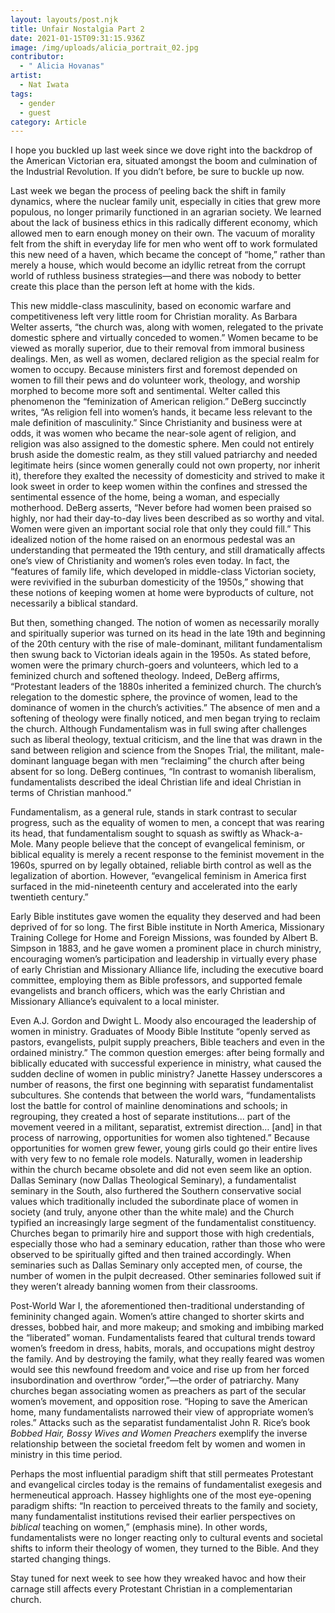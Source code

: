 ```yaml
---
layout: layouts/post.njk
title: Unfair Nostalgia Part 2
date: 2021-01-15T09:31:15.936Z
image: /img/uploads/alicia_portrait_02.jpg
contributor:
  - " Alicia Hovanas"
artist:
  - Nat Iwata
tags:
  - gender
  - guest
category: Article
---
```

I hope you buckled up last week since we dove right into the backdrop of the American Victorian era, situated amongst the boom and culmination of the Industrial Revolution. If you didn’t before, be sure to buckle up now. 

Last week we began the process of peeling back the shift in family dynamics, where the nuclear family unit, especially in cities that grew more populous, no longer primarily functioned in an agrarian society. We learned about the lack of business ethics in this radically different economy, which allowed men to earn enough money on their own. The vacuum of morality felt from the shift in everyday life for men who went off to work formulated this new need of a haven, which became the concept of “home,” rather than merely a house, which would become an idyllic retreat from the corrupt world of ruthless business strategies—and there was nobody to better create this place than the person left at home with the kids.

This new middle-class masculinity, based on economic warfare and competitiveness left very little room for Christian morality. As Barbara Welter asserts, “the church was, along with women, relegated to the private domestic sphere and virtually conceded to women.” Women became to be viewed as morally superior, due to their removal from immoral business dealings. Men, as well as women, declared religion as the special realm for women to occupy. Because ministers first and foremost depended on women to fill their pews and do volunteer work, theology, and worship morphed to become more soft and sentimental. Welter called this phenomenon the “feminization of American religion.” DeBerg succinctly writes, “As religion fell into women’s hands, it became less relevant to the male definition of masculinity.” Since Christianity and business were at odds, it was women who became the near-sole agent of religion, and religion was also assigned to the domestic sphere. Men could not entirely brush aside the domestic realm, as they still valued patriarchy and needed legitimate heirs (since women generally could not own property, nor inherit it), therefore they exalted the necessity of domesticity and strived to make it look sweet in order to keep women within the confines and stressed the sentimental essence of the home, being a woman, and especially motherhood. DeBerg asserts, “Never before had women been praised so highly, nor had their day-to-day lives been described as so worthy and vital. Women were given an important social role that only they could fill.” This idealized notion of the home raised on an enormous pedestal was an understanding that permeated the 19th century, and still dramatically affects one’s view of Christianity and women’s roles even today. In fact, the “features of family life, which developed in middle-class Victorian society, were revivified in the suburban domesticity of the 1950s,” showing that these notions of keeping women at home were byproducts of culture, not necessarily a biblical standard.

But then, something changed. The notion of women as necessarily morally and spiritually superior was turned on its head in the late 19th and beginning of the 20th century with the rise of male-dominant, militant fundamentalism then swung back to Victorian ideals again in the 1950s. As stated before, women were the primary church-goers and volunteers, which led to a feminized church and softened theology. Indeed, DeBerg affirms, “Protestant leaders of the 1880s inherited a feminized church. The church’s relegation to the domestic sphere, the province of women, lead to the dominance of women in the church’s activities.” The absence of men and a softening of theology were finally noticed, and men began trying to reclaim the church. Although Fundamentalism was in full swing after challenges such as liberal theology, textual criticism, and the line that was drawn in the sand between religion and science from the Snopes Trial, the militant, male-dominant language began with men “reclaiming” the church after being absent for so long. DeBerg continues, “In contrast to womanish liberalism, fundamentalists described the ideal Christian life and ideal Christian in terms of Christian manhood.” 

Fundamentalism, as a general rule, stands in stark contrast to secular progress, such as the equality of women to men, a concept that was rearing its head, that fundamentalism sought to squash as swiftly as Whack-a-Mole. Many people believe that the concept of evangelical feminism, or biblical equality is merely a recent response to the feminist movement in the 1960s, spurred on by legally obtained, reliable birth control as well as the legalization of abortion. However, “evangelical feminism in America first surfaced in the mid-nineteenth century and accelerated into the early twentieth century.”

Early Bible institutes gave women the equality they deserved and had been deprived of for so long. The first Bible institute in North America, Missionary Training College for Home and Foreign Missions, was founded by Albert B. Simpson in 1883, and he gave women a prominent place in church ministry, encouraging women’s participation and leadership in virtually every phase of early Christian and Missionary Alliance life, including the executive board committee, employing them as Bible professors, and supported female evangelists and branch officers, which was the early Christian and Missionary Alliance’s equivalent to a local minister.

Even A.J. Gordon and Dwight L. Moody also encouraged the leadership of women in ministry. Graduates of Moody Bible Institute “openly served as pastors, evangelists, pulpit supply preachers, Bible teachers and even in the ordained ministry.” The common question emerges: after being formally and biblically educated with successful experience in ministry, what caused the sudden decline of women in public ministry? Janette Hassey underscores a number of reasons, the first one beginning with separatist fundamentalist subcultures. She contends that between the world wars, “fundamentalists lost the battle for control of mainline denominations and schools; in regrouping, they created a host of separate institutions... part of the movement veered in a militant, separatist, extremist direction… \[and] in that process of narrowing, opportunities for women also tightened.” Because opportunities for women grew fewer, young girls could go their entire lives with very few to no female role models. Naturally, women in leadership within the church became obsolete and did not even seem like an option. Dallas Seminary (now Dallas Theological Seminary), a fundamentalist seminary in the South, also furthered the Southern conservative social values which traditionally included the subordinate place of women in society (and truly, anyone other than the white male) and the Church typified an increasingly large segment of the fundamentalist constituency. Churches began to primarily hire and support those with high credentials, especially those who had a seminary education, rather than those who were observed to be spiritually gifted and then trained accordingly. When seminaries such as Dallas Seminary only accepted men, of course, the number of women in the pulpit decreased. Other seminaries followed suit if they weren’t already banning women from their classrooms.

Post-World War I, the aforementioned then-traditional understanding of femininity changed again. Women’s attire changed to shorter skirts and dresses, bobbed hair, and more makeup; and smoking and imbibing marked the “liberated” woman. Fundamentalists feared that cultural trends toward women’s freedom in dress, habits, morals, and occupations might destroy the family. And by destroying the family, what they really feared was women would see this newfound freedom and voice and rise up from her forced insubordination and overthrow “order,”—the order of patriarchy. Many churches began associating women as preachers as part of the secular women’s movement, and opposition rose. “Hoping to save the American home, many fundamentalists narrowed their view of appropriate women’s roles.” Attacks such as the separatist fundamentalist John R. Rice’s book *Bobbed Hair, Bossy Wives and Women Preachers* exemplify the inverse relationship between the societal freedom felt by women and women in ministry in this time period.

Perhaps the most influential paradigm shift that still permeates Protestant and evangelical circles today is the remains of fundamentalist exegesis and hermeneutical approach. Hassey highlights one of the most eye-opening paradigm shifts:
“In reaction to perceived threats to the family and society, many fundamentalist institutions revised their earlier perspectives on *biblical* teaching on women,” (emphasis mine).
In other words, fundamentalists were no longer reacting only to cultural events and societal shifts to inform their theology of women, they turned to the Bible. And they started changing things.

Stay tuned for next week to see how they wreaked havoc and how their carnage still affects every Protestant Christian in a complementarian church.